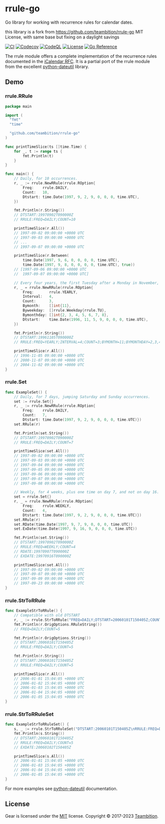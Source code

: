 # rrule-go

Go library for working with recurrence rules for calendar dates.

this library is a fork from https://github.com/teambition/rrule-go MIT License, with same base but fixing on a daylight savings

[![CI](https://github.com/teambition/rrule-go/actions/workflows/ci.yml/badge.svg)](https://github.com/teambition/rrule-go/actions/workflows/ci.yml)
[![Codecov](https://codecov.io/gh/teambition/rrule-go/master/main/graph/badge.svg)](https://codecov.io/gh/teambition/rrule-go)
[![CodeQL](https://github.com/teambition/rrule-go/actions/workflows/codeql.yml/badge.svg)](https://github.com/teambition/rrule-go/actions/workflows/codeql.yml)
[![License](http://img.shields.io/badge/license-mit-blue.svg?style=flat-square)](https://raw.githubusercontent.com/teambition/rrule-go/master/LICENSE)
[![Go Reference](https://pkg.go.dev/badge/github.com/teambition/rrule-go.svg)](https://pkg.go.dev/github.com/teambition/rrule-go)

The rrule module offers a complete implementation of the recurrence rules documented in the [iCalendar
RFC](http://www.ietf.org/rfc/rfc2445.txt). It is a partial port of the rrule module from the excellent [python-dateutil](http://labix.org/python-dateutil/) library.

## Demo

### rrule.RRule

```go
package main

import (
  "fmt"
  "time"

  "github.com/teambition/rrule-go"
)

func printTimeSlice(ts []time.Time) {
	for _, t := range ts {
		fmt.Println(t)
	}
}

func main() {
	// Daily, for 10 occurrences.
	r, _ := rrule.NewRRule(rrule.ROption{
		Freq:    rrule.DAILY,
		Count:   10,
		Dtstart: time.Date(1997, 9, 2, 9, 0, 0, 0, time.UTC),
	})

	fmt.Println(r.String())
	// DTSTART:19970902T090000Z
	// RRULE:FREQ=DAILY;COUNT=10

	printTimeSlice(r.All())
	// 1997-09-02 09:00:00 +0000 UTC
	// 1997-09-03 09:00:00 +0000 UTC
	// ...
	// 1997-09-07 09:00:00 +0000 UTC

	printTimeSlice(r.Between(
		time.Date(1997, 9, 6, 0, 0, 0, 0, time.UTC),
		time.Date(1997, 9, 8, 0, 0, 0, 0, time.UTC), true))
	// [1997-09-06 09:00:00 +0000 UTC
	//  1997-09-07 09:00:00 +0000 UTC]

	// Every four years, the first Tuesday after a Monday in November, 3 occurrences (U.S. Presidential Election day).
	r, _ = rrule.NewRRule(rrule.ROption{
		Freq:       rrule.YEARLY,
		Interval:   4,
		Count:      3,
		Bymonth:    []int{11},
		Byweekday:  []rrule.Weekday{rrule.TU},
		Bymonthday: []int{2, 3, 4, 5, 6, 7, 8},
		Dtstart:    time.Date(1996, 11, 5, 9, 0, 0, 0, time.UTC),
	})

	fmt.Println(r.String())
	// DTSTART:19961105T090000Z
	// RRULE:FREQ=YEARLY;INTERVAL=4;COUNT=3;BYMONTH=11;BYMONTHDAY=2,3,4,5,6,7,8;BYDAY=TU

	printTimeSlice(r.All())
	// 1996-11-05 09:00:00 +0000 UTC
	// 2000-11-07 09:00:00 +0000 UTC
	// 2004-11-02 09:00:00 +0000 UTC
}

```

### rrule.Set

```go
func ExampleSet() {
	// Daily, for 7 days, jumping Saturday and Sunday occurrences.
	set := rrule.Set{}
	r, _ := rrule.NewRRule(rrule.ROption{
		Freq:    rrule.DAILY,
		Count:   7,
		Dtstart: time.Date(1997, 9, 2, 9, 0, 0, 0, time.UTC)})
	set.RRule(r)

	fmt.Println(set.String())
	// DTSTART:19970902T090000Z
	// RRULE:FREQ=DAILY;COUNT=7

	printTimeSlice(set.All())
	// 1997-09-02 09:00:00 +0000 UTC
	// 1997-09-03 09:00:00 +0000 UTC
	// 1997-09-04 09:00:00 +0000 UTC
	// 1997-09-05 09:00:00 +0000 UTC
	// 1997-09-06 09:00:00 +0000 UTC
	// 1997-09-07 09:00:00 +0000 UTC
	// 1997-09-08 09:00:00 +0000 UTC

	// Weekly, for 4 weeks, plus one time on day 7, and not on day 16.
	set = rrule.Set{}
	r, _ = rrule.NewRRule(rrule.ROption{
		Freq:    rrule.WEEKLY,
		Count:   4,
		Dtstart: time.Date(1997, 9, 2, 9, 0, 0, 0, time.UTC)})
	set.RRule(r)
	set.RDate(time.Date(1997, 9, 7, 9, 0, 0, 0, time.UTC))
	set.ExDate(time.Date(1997, 9, 16, 9, 0, 0, 0, time.UTC))

	fmt.Println(set.String())
	// DTSTART:19970902T090000Z
	// RRULE:FREQ=WEEKLY;COUNT=4
	// RDATE:19970907T090000Z
	// EXDATE:19970916T090000Z

	printTimeSlice(set.All())
	// 1997-09-02 09:00:00 +0000 UTC
	// 1997-09-07 09:00:00 +0000 UTC
	// 1997-09-09 09:00:00 +0000 UTC
	// 1997-09-23 09:00:00 +0000 UTC
}
```

### rrule.StrToRRule

```go
func ExampleStrToRRule() {
	// Compatible with old DTSTART
	r, _ := rrule.StrToRRule("FREQ=DAILY;DTSTART=20060101T150405Z;COUNT=5")
	fmt.Println(r.OrigOptions.RRuleString())
	// FREQ=DAILY;COUNT=5

	fmt.Println(r.OrigOptions.String())
	// DTSTART:20060101T150405Z
	// RRULE:FREQ=DAILY;COUNT=5

	fmt.Println(r.String())
	// DTSTART:20060101T150405Z
	// RRULE:FREQ=DAILY;COUNT=5

	printTimeSlice(r.All())
	// 2006-01-01 15:04:05 +0000 UTC
	// 2006-01-02 15:04:05 +0000 UTC
	// 2006-01-03 15:04:05 +0000 UTC
	// 2006-01-04 15:04:05 +0000 UTC
	// 2006-01-05 15:04:05 +0000 UTC
}
```

### rrule.StrToRRuleSet

```go
func ExampleStrToRRuleSet() {
	s, _ := rrule.StrToRRuleSet("DTSTART:20060101T150405Z\nRRULE:FREQ=DAILY;COUNT=5\nEXDATE:20060102T150405Z")
	fmt.Println(s.String())
	// DTSTART:20060101T150405Z
	// RRULE:FREQ=DAILY;COUNT=5
	// EXDATE:20060102T150405Z

	printTimeSlice(s.All())
	// 2006-01-01 15:04:05 +0000 UTC
	// 2006-01-03 15:04:05 +0000 UTC
	// 2006-01-04 15:04:05 +0000 UTC
	// 2006-01-05 15:04:05 +0000 UTC
}
```

For more examples see [python-dateutil](http://labix.org/python-dateutil/) documentation.

## License

Gear is licensed under the [MIT](https://github.com/teambition/gear/blob/master/LICENSE) license.
Copyright &copy; 2017-2023 [Teambition](https://www.teambition.com).
